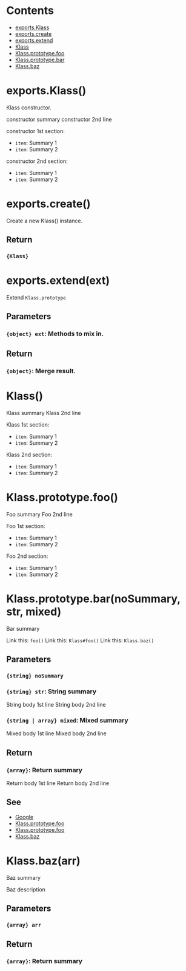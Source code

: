 # Contents

- [exports.Klass](#exportsklass)
- [exports.create](#exportscreate)
- [exports.extend](#exportsextend)
- [Klass](#klass)
- [Klass.prototype.foo](#klassprototypefoo)
- [Klass.prototype.bar](#klassprototypebar)
- [Klass.baz](#klassbaz)

# exports.Klass()

Klass constructor.

constructor summary
constructor 2nd line

constructor 1st section:

- `item`: Summary 1
- `item`: Summary 2

constructor 2nd section:

- `item`: Summary 1
- `item`: Summary 2

# exports.create()

Create a new Klass() instance.

## Return

### `{Klass}`

# exports.extend(ext)

Extend `Klass.prototype`

## Parameters

### `{object} ext`: Methods to mix in.

## Return

### `{object}`: Merge result.

# Klass()

Klass summary
Klass 2nd line

Klass 1st section:

- `item`: Summary 1
- `item`: Summary 2

Klass 2nd section:

- `item`: Summary 1
- `item`: Summary 2

# Klass.prototype.foo()

Foo summary
Foo 2nd line

Foo 1st section:

- `item`: Summary 1
- `item`: Summary 2

Foo 2nd section:

- `item`: Summary 1
- `item`: Summary 2

# Klass.prototype.bar(noSummary, str, mixed)

Bar summary

Link this: `foo()`
Link this: `Klass#foo()`
Link this: `Klass.baz()`

## Parameters

### `{string} noSummary`

### `{string} str`: String summary

String body 1st line
String body 2nd line

### `{string | array} mixed`: Mixed summary

Mixed body 1st line
Mixed body 2nd line

## Return

### `{array}`: Return summary

Return body 1st line
Return body 2nd line

## See

- [Google](http://www.google.com/)
- [Klass.prototype.foo](#klassprototypefoo)
- [Klass.prototype.foo](#klassprototypefoo)
- [Klass.baz](#klassbaz)

# Klass.baz(arr)

Baz summary

Baz description

## Parameters

### `{array} arr`

## Return

### `{array}`: Return summary
